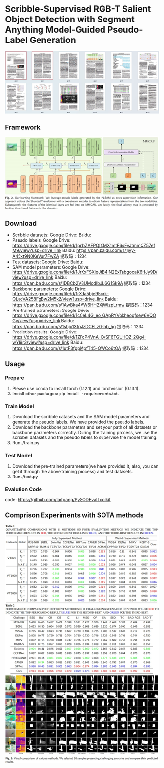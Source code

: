 # Scribble-Supervised RGB-T Salient Object Detection with Segment Anything Model-Guided Pseudo-Label Generation
![](https://github.com/LuckyLcz418/FileInsert/blob/main/Snipaste_2024-03-08_16-26-48.jpg)

## Framework
![](https://github.com/LuckyLcz418/FileInsert/blob/main/newFramework.jpg)

## Download
- Scribble datasets:
    Google Drive:
    Baidu:
- Pseudo labels:
    Google Drive: https://drive.google.com/file/d/1pnbZAFPQIXMX1mtF6oFyJtmmQZ57efM9/view?usp=drive_link
    Baidu: https://pan.baidu.com/s/1jyy-A45xt9N0KeVur7FwZA  提取码：1234
- Test datasets: 
    Google Drive:
    Baidu:
- SAM model parameters: 
    Google Drive: https://drive.google.com/file/d/1JrXxFSXiqJtB4iN2ExTabgocaK6HJy9D/view?usp=drive_link
    Baidu: https://pan.baidu.com/s/1DBCb2VBUMcdIbJL6G1Sk9A  提取码：1234
- Backbone parameters: 
    Google Drive: https://drive.google.com/file/d/1rXda5bje95ork-QLacVA258FgBw2M5kZ/view?usp=drive_link
    Baidu: https://pan.baidu.com/s/1AwBka4VW6HH2XjWlzpLrmw  提取码：1234
- Pre-trained parameters:
    Google Drive: https://drive.google.com/file/d/1cCeL4G_eo_GApRYVokheogfsew6VQOGy/view?usp=drive_link
    Baidu: https://pan.baidu.com/s/1shjx13fpJzDCELz0-hb_5g  提取码：1234
- Prediction results: 
    Google Drive: https://drive.google.com/file/d/1ZFcP4VnA-KvSF6TGUHOZ-2Qg4-wYI9r3/view?usp=drive_link
    Baidu: https://pan.baidu.com/s/1utF3fppMpfT45-QWCo6tOA  提取码：1234

## Usage

### Prepare
1. Please use conda to install torch (1.12.1) and torchvision (0.13.1).
2. Install other packages: pip install -r requirements.txt.

### Train Model
1. Download the scribble datasets and the SAM model parameters and generate the pseudo labels. We have provided the pseudo labels.
2. Download the backbone parameters and set your path of all datasets or backbone parameters correctly. During the training process, we use the scribbel datasets and the pseudo labels to supervise the model training.
3. Run ./train.py
### Test Model
1. Download the pre-trained parameters(we have provided it, also, you can get it through the above training process) and test datasets.
2. Run ./test.py

### Evalution Code
code: https://github.com/lartpang/PySODEvalToolkit

## Comprison Experiments with SOTA methods
![](https://github.com/LuckyLcz418/FileInsert/blob/main/experiment1.jpg)
![](https://github.com/LuckyLcz418/FileInsert/blob/main/experiment2.jpg)
![](https://github.com/LuckyLcz418/FileInsert/blob/main/visualization.jpg)
